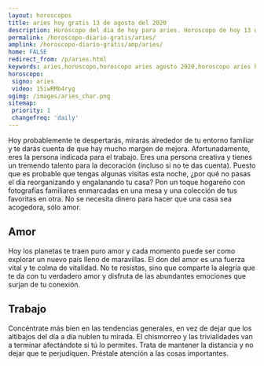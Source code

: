 ```yaml
---
layout: horoscopos
title: aries hoy gratis 13 de agosto del 2020 
description: Horóscopo del dia de hoy para aries. Horoscopo de hoy 13 de agosto del 2020. Las predicciones de amor, trabajo, vida personal gratis.
permalink: /horoscopo-diario-gratis/aries/
amplink: /horoscopo-diario-gratis/amp/aries/
home: FALSE
redirect_from: /p/aries.html
keywords: aries,horoscopo,horoscopo aries agosto 2020,horoscopo aries hoy,tarot aries agosto 2020,horoscopo aries,tarot aries hoy,horoscopo de hoy,horoscopo diario,tarot del amor,horoscopo de hoy aries,horoscopo diario del tarot, Horoscopo de hoy aries 13 de agosto del 2020,horóscopo del día,signos zodiacales 2020, el horoscopo de hoy
horoscopo:
 signo: aries
 video: 15iwRMb4ryg
ogimg: /images/aries_char.png
sitemap:
 priority: 1
 changefreq: 'daily'
---
```



Hoy probablemente te despertarás, mirarás alrededor de tu entorno familiar y te darás cuenta de que hay mucho margen de mejora. Afortunadamente, eres la persona indicada para el trabajo. Eres una persona creativa y tienes un tremendo talento para la decoración (incluso si no te das cuenta). Puesto que es probable que tengas algunas visitas esta noche, ¿por qué no pasas el día reorganizando y engalanando tu casa? Pon un toque hogareño con fotografías familiares enmarcadas en una mesa y una colección de tus favoritas en otra. No se necesita dinero para hacer que una casa sea acogedora, sólo amor.

## Amor

Hoy los planetas te traen puro amor y cada momento puede ser como explorar un nuevo país lleno de maravillas. El don del amor es una fuerza vital y te colma de vitalidad. No te resistas, sino que comparte la alegría que te da con tu verdadero amor y disfruta de las abundantes emociones que surjan de tu conexión.

## Trabajo

Concéntrate más bien en las tendencias generales, en vez de dejar que los altibajos del día a día nublen tu mirada. El chismorreo y las trivialidades van a terminar afectándote si tú lo permites. Trata de mantener la distancia y no dejar que te perjudiquen. Préstale atención a las cosas importantes.
